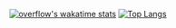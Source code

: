 [![overflow's wakatime stats](https://github-readme-stats.vercel.app/api/wakatime?username=overflowdb&layout=compact&theme=one_dark_pro)](https://overdb.fun)
[![Top Langs](https://github-readme-stats.vercel.app/api/top-langs/?username=overflowka&layout=compact&theme=one_dark_pro)](https://overdb.fun)

